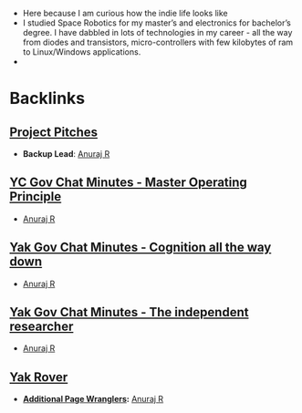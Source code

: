 - Here because I am curious how the indie life looks like
- I studied Space Robotics for my master’s and electronics for bachelor’s degree. I have dabbled in lots of technologies in my career - all the way from diodes and transistors, micro-controllers with few kilobytes of ram to Linux/Windows applications.
- 

# Backlinks
## [Project Pitches](<Project Pitches.md>)
- **Backup Lead**: [Anuraj R](<Anuraj R.md>)

## [YC Gov Chat Minutes - Master Operating Principle](<YC Gov Chat Minutes - Master Operating Principle.md>)
- [Anuraj R](<Anuraj R.md>)

## [Yak Gov Chat Minutes - Cognition all the way down](<Yak Gov Chat Minutes - Cognition all the way down.md>)
- [Anuraj R](<Anuraj R.md>)

## [Yak Gov Chat Minutes - The independent researcher](<Yak Gov Chat Minutes - The independent researcher.md>)
- [Anuraj R](<Anuraj R.md>)

## [Yak Rover](<Yak Rover.md>)
- **[Additional Page Wranglers](<Additional Page Wranglers.md>):** [Anuraj R](<Anuraj R.md>)

